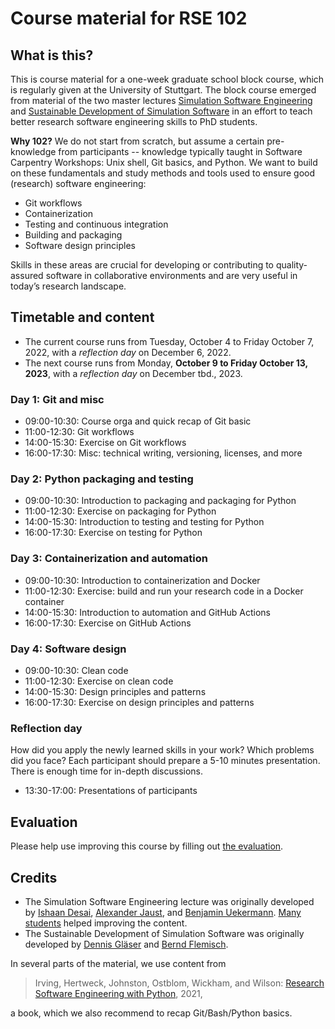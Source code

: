 # Course material for RSE 102

## What is this?

This is course material for a one-week graduate school block course, which is regularly given at the University of Stuttgart. The block course emerged from material of the two master lectures [Simulation Software Engineering](https://simulation-software-engineering.github.io) and [Sustainable Development of Simulation Software](https://gitlab.com/sustainable-simulation-software/course-material) in an effort to teach better research software engineering skills to PhD students.

**Why 102?** We do not start from scratch, but assume a certain pre-knowledge from participants -- knowledge typically taught in Software Carpentry Workshops: Unix shell, Git basics, and Python. We want to build on these fundamentals and study methods and tools used to ensure good (research) software engineering:

- Git workflows
- Containerization
- Testing and continuous integration
- Building and packaging
- Software design principles

Skills in these areas are crucial for developing or contributing to quality-assured software in collaborative environments and are very useful in today’s research landscape.

## Timetable and content

- The current course runs from Tuesday, October 4 to Friday October 7, 2022, with a *reflection day* on December 6, 2022.
- The next course runs from Monday, **October 9 to Friday October 13, 2023**, with a *reflection day* on December tbd., 2023.

### Day 1: Git and misc

- 09:00-10:30: Course orga and quick recap of Git basic
- 11:00-12:30: Git workflows
- 14:00-15:30: Exercise on Git workflows
- 16:00-17:30: Misc: technical writing, versioning, licenses, and more

### Day 2: Python packaging and testing

- 09:00-10:30: Introduction to packaging and packaging for Python
- 11:00-12:30: Exercise on packaging for Python
- 14:00-15:30: Introduction to testing and testing for Python
- 16:00-17:30: Exercise on testing for Python

### Day 3: Containerization and automation

- 09:00-10:30: Introduction to containerization and Docker
- 11:00-12:30: Exercise: build and run your research code in a Docker container
- 14:00-15:30: Introduction to automation and GitHub Actions 
- 16:00-17:30: Exercise on GitHub Actions

### Day 4: Software design

- 09:00-10:30: Clean code
- 11:00-12:30: Exercise on clean code
- 14:00-15:30: Design principles and patterns
- 16:00-17:30: Exercise on design principles and patterns

### Reflection day

How did you apply the newly learned skills in your work? Which problems did you face?
Each participant should prepare a 5-10 minutes presentation. There is enough time for in-depth discussions.

- 13:30-17:00: Presentations of participants

## Evaluation

Please help use improving this course by filling out [the evaluation](https://docs.google.com/forms/d/e/1FAIpQLSeHBcfCiQXANeaRj2c9YQ6n4_BK6WENbsOkgL9P-zO00Y8UEw/viewform?usp=sf_link).

## Credits

- The Simulation Software Engineering lecture was originally developed by [Ishaan Desai](https://github.com/IshaanDesai), [Alexander Jaust](https://github.com/ajaust), and [Benjamin Uekermann](https://github.com/uekerman). [Many students](https://github.com/Simulation-Software-Engineering/Lecture-Material/graphs/contributors) helped improving the content.
- The Sustainable Development of Simulation Software was originally developed by [Dennis Gläser](https://github.com/dglaeser) and [Bernd Flemisch](https://github.com/berndflemisch).

In several parts of the material, we use content from

> Irving, Hertweck, Johnston, Ostblom, Wickham, and Wilson: [Research Software Engineering with Python](https://merely-useful.tech/py-rse), 2021,

a book, which we also recommend to recap Git/Bash/Python basics.
